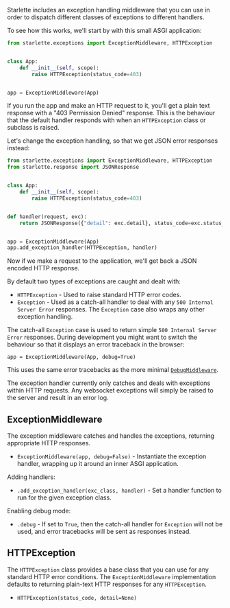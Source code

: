 
Starlette includes an exception handling middleware that you can use in order
to dispatch different classes of exceptions to different handlers.

To see how this works, we'll start by with this small ASGI application:

```python
from starlette.exceptions import ExceptionMiddleware, HTTPException


class App:
    def __init__(self, scope):
        raise HTTPException(status_code=403)


app = ExceptionMiddleware(App)
```

If you run the app and make an HTTP request to it, you'll get a plain text
response with a "403 Permission Denied" response. This is the behaviour that the
default handler responds with when an `HTTPException` class or subclass is raised.

Let's change the exception handling, so that we get JSON error responses
instead:


```python
from starlette.exceptions import ExceptionMiddleware, HTTPException
from starlette.response import JSONResponse


class App:
    def __init__(self, scope):
        raise HTTPException(status_code=403)


def handler(request, exc):
    return JSONResponse({"detail": exc.detail}, status_code=exc.status_code)


app = ExceptionMiddleware(App)
app.add_exception_handler(HTTPException, handler)
```

Now if we make a request to the application, we'll get back a JSON encoded
HTTP response.

By default two types of exceptions are caught and dealt with:

* `HTTPException` - Used to raise standard HTTP error codes.
* `Exception` - Used as a catch-all handler to deal with any `500 Internal
Server Error` responses. The `Exception` case also wraps any other exception
handling.

The catch-all `Exception` case is used to return simple `500 Internal Server Error`
responses. During development you might want to switch the behaviour so that
it displays an error traceback in the browser:

```
app = ExceptionMiddleware(App, debug=True)
```

This uses the same error tracebacks as the more minimal [`DebugMiddleware`](../debugging).

The exception handler currently only catches and deals with exceptions within
HTTP requests. Any websocket exceptions will simply be raised to the server
and result in an error log.

## ExceptionMiddleware

The exception middleware catches and handles the exceptions, returning
appropriate HTTP responses.

* `ExceptionMiddleware(app, debug=False)` - Instantiate the exception handler,
wrapping up it around an inner ASGI application.

Adding handlers:

* `.add_exception_handler(exc_class, handler)` - Set a handler function to run
for the given exception class.

Enabling debug mode:

* `.debug` - If set to `True`, then the catch-all handler for `Exception` will
not be used, and error tracebacks will be sent as responses instead.

## HTTPException

The `HTTPException` class provides a base class that you can use for any
standard HTTP error conditions. The `ExceptionMiddleware` implementation
defaults to returning plain-text HTTP responses for any `HTTPException`.

* `HTTPException(status_code, detail=None)`
